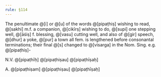 ```yaml
---
rule: §114
---
```


The penultimate @[i] or @[u] of the words @[pipaṭhiṣ] wishing to read, @[sakhi] m.f. a companion, @[cikīrṣ] wishing to do, @[supi] one stepping well, @[āśiṣ] f. blessing, @[vasu] cutting well, and also of @[gir] speech, @[dhur] a yoke, @[pur] a town all fem. is lengthened before consonantal terminations; their final @[s] changed to @[visarga] in the Nom. Sing. e.g. @[pipaṭhiṣ]-

N.V. @[pipaṭhīḥ] @[pipaṭhiṣau] @[pipaṭhīṣaḥ]

A. @[pipaṭhiṣam] @[pipaṭhiṣau] @[pipaṭhīṣaḥ]